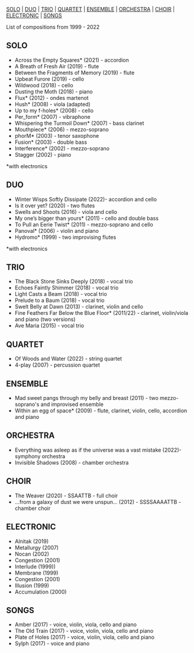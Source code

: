 
<a href="#SOLO">SOLO</a> | 
<a href="#DUO">DUO</a> | 
<a href="#TRIO">TRIO</a> | 
<a href="#QUARTET">QUARTET</a> |
<a href="#ENSEMBLE">ENSEMBLE</a> |
<a href="#ORCHESTRA">ORCHESTRA</a> |
<a href="#CHOIR">CHOIR</a> |
<a href="#ELECTRONIC">ELECTRONIC</a> |
<a href="#SONGS">SONGS</a>

List of compositions from 1999 - 2022

<h2 id="SOLO">SOLO</h2>

- Across the Empty Squares* (2021) - accordion
- A Breath of Fresh Air (2019) - flute
- Between the Fragments of Memory (2019) - flute
- Upbeat Furore (2019) - cello
- Wildwood (2018) - cello
- Dusting the Moth (2018) - piano
- Flux* (2012) - ondes martenot
- Hush* (2008) - viola (adapted)
- Up to my f-holes* (2008) - cello
- Per_form* (2007) - vibraphone
- Whispering the Turmoil Down* (2007) - bass clarinet
- Mouthpiece* (2006) - mezzo-soprano
- phorM* (2003) - tenor saxophone
- Fusion* (2003) - double bass
- Interference* (2002) - mezzo-soprano
- Stagger (2002) - piano

*with electronics

<h2 id="DUO">DUO</h2>

- Winter Wisps Softly Dissipate (2022)- accordion and cello
- Is it over yet? (2020) - two flutes
- Swells and Shoots (2016) - viola and cello
- My one’s bigger than yours* (2011) - cello and double bass
- To Pull an Eerie Twist* (2011) - mezzo-soprano and cello
- Panoval* (2006) - violin and piano
- Hydromo* (1999) - two improvising flutes

*with electronics

<h2 id="TRIO">TRIO</h2>

- The Black Stone Sinks Deeply (2018) - vocal trio
- Echoes Faintly Shimmer (2018) - vocal trio
- Light Casts a Beam (2018) - vocal trio
- Prelude to a Baum (2018) - vocal trio
- Swelt Belly at Dawn (2013) - clarinet, violin and cello
- Fine Feathers Far Below the Blue Floor* (2011/22) - clarinet, violin/viola and piano (two versions)
- Ave Maria (2015) - vocal trio

<h2 id="QUARTET">QUARTET</h2>

- Of Woods and Water (2022) - string quartet
- 4-play (2007) - percussion quartet

<h2 id="ENSEMBLE">ENSEMBLE</h2>

- Mad sweet pangs through my belly and breast (2011) - two mezzo-soprano's and improvised ensemble
- Within an egg of space* (2009) - flute, clarinet, violin, cello, accordion and piano

<h2 id="ORCHESTRA">ORCHESTRA</h2>

- Everything was asleep as if the universe was a vast mistake (2022)- symphony orchestra
- Invisible Shadows (2008) - chamber orchestra

<h2 id="CHOIR">CHOIR</h2>

- The Weaver (2020) - SSAATTB - full choir
- ...from a galaxy of dust we were unspun... (2012) - SSSSAAAATTB - chamber choir

<h2 id="ELECTRONIC">ELECTRONIC</h2>

- Alnitak (2019)
- Metallurgy (2007)
- Nocan (2002)
- Congestion (2001)
- Interlude (1999))
- Membrane (1999)
- Congestion (2001)
- Illusion (1999)
- Accumulation (2000)

<h2 id="SONGS">SONGS</h2>

- Amber (2017) - voice, violin, viola, cello and piano
- The Old Train (2017) - voice, violin, viola, cello and piano
- Plate of Holes (2017) - voice, violin, viola, cello and piano
- Sylph (2017) - voice and piano
